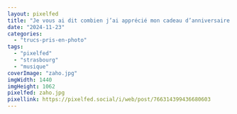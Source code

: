 ```yaml
---
layout: pixelfed
title: "Je vous ai dit combien j’ai apprécié mon cadeau d’anniversaire (un petit peu en avance)&nbsp;? <span aria-hidden=true>😇❤️🎶</span> #ZahoDeSagazan #Strasbourg"
date: "2024-11-23"
categories: 
  - "trucs-pris-en-photo"
tags: 
  - "pixelfed"
  - "strasbourg"
  - "musique"
coverImage: "zaho.jpg"
imgWidth: 1440
imgHeight: 1062
pixelfed: zaho.jpg
pixellink: https://pixelfed.social/i/web/post/766314399436680603
---
```

